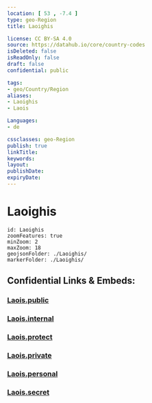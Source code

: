 ```yaml
---
location: [ 53 , -7.4 ] 
type: geo-Region
title: Laoighis

license: CC BY-SA 4.0
source: https://datahub.io/core/country-codes
isDeleted: false
isReadOnly: false
draft: false
confidential: public

tags:
- geo/Country/Region
aliases:
- Laoighis
- Laois

Languages:
- de

cssclasses: geo-Region
publish: true
linkTitle: 
keywords: 
layout: 
publishDate: 
expiryDate: 
---
```


# Laoighis

```leaflet
id: Laoighis
zoomFeatures: true 
minZoom: 2 
maxZoom: 18
geojsonFolder: ./Laoighis/
markerFolder: ./Laoighis/
```


## Confidential Links & Embeds: 

### [Laois.public](/_public/\Earth\Continent\Europe\Europe~North\Ireland\Ireland,Provinces\LeinsterLaois.public.md) 

### [Laois.internal](/_internal/\Earth\Continent\Europe\Europe~North\Ireland\Ireland,Provinces\LeinsterLaois.internal.md) 

### [Laois.protect](/_protect/\Earth\Continent\Europe\Europe~North\Ireland\Ireland,Provinces\LeinsterLaois.protect.md) 

### [Laois.private](/_private/\Earth\Continent\Europe\Europe~North\Ireland\Ireland,Provinces\LeinsterLaois.private.md) 

### [Laois.personal](/_personal/\Earth\Continent\Europe\Europe~North\Ireland\Ireland,Provinces\LeinsterLaois.personal.md) 

### [Laois.secret](/_secret/\Earth\Continent\Europe\Europe~North\Ireland\Ireland,Provinces\LeinsterLaois.secret.md)

